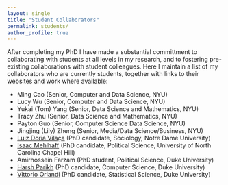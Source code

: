 ```yaml
---
layout: single
title: "Student Collaborators"
permalink: students/
author_profile: true
---
```


After completing my PhD I have made a substantial committment to collaborating with students at all levels in my research, and to fostering pre-existing collaborations with student colleagues. Here I maintain a list of my collaborators who are currently students, together with links to their websites and work where available:

- Ming Cao (Senior, Computer and Data Science, NYU)
- Lucy Wu (Senior, Computer and Data Science, NYU)
- Yukai (Tom) Yang (Senior, Data Science and Mathematics, NYU)
- Tracy Zhu (Senior, Data Science and Mathematics, NYU)
- Payton Guo (Senior, Computer Science Data Science, NYU)
- Jingjing (Lily) Zheng (Senior, Media/Data Science/Business, NYU) 
- [Luiz Doria Vilaça](https://luizvilaca.weebly.com/) (PhD candidate, Sociology, Notre Dame University)
- [Isaac Mehlhaff](http://imehlhaff.net/research/) (PhD candidate, Political Science, University of North Carolina Chapel Hill)
- Amirhossein Farzam (PhD student, Political Science, Duke University)
- [Harsh Parikh](https://sites.google.com/view/harshparikh/) (PhD candidate, Computer Science, Duke University)
- [Vittorio Orlandi](https://vittorioorlandi.github.io/) (PhD candidate, Statistical Science, Duke University)